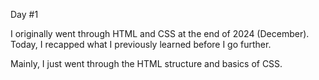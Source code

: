 Day #1<br>

I originally went through HTML and CSS at the end of 2024 (December).<br>
Today, I recapped what I previously learned before I go further.<br>

Mainly, I just went through the HTML structure and basics of CSS.
